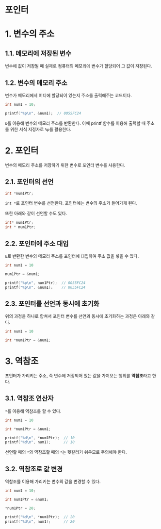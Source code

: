 포인터
=============

# 1. 변수의 주소

## 1.1. 메모리에 저장된 변수

변수에 값이 저장될 때 실제로 컴퓨터의 메모리에 변수가 할당되어 그 값이 저장된다.

## 1.2. 변수의 메모리 주소

변수가 메모리에서 어디에 할당되어 있는지 주소를 출력해주는 코드이다.

```c
int num1 = 10;

printf("%p\n", &num1);  // 0055FC24
```

`&`를 이용해 변수의 메모리 주소를 반환한다. 이때 printf 함수를 이용해 출력할 때 주소를 위한 서식 지정자로 `%p`를 활용한다.

# 2. 포인터

변수의 메모리 주소를 저장하기 위한 변수로 포인터 변수를 사용한다.

## 2.1. 포인터의 선언

```c
int *num1Ptr;
```

`int *`로  포인터 변수를 선언한다. 포인터에는 변수의 주소가 들어가게 된다.

또한 아래와 같이 선언할 수도 있다.

```c
int* num1Ptr;
int * num1Ptr;
```

## 2.2. 포인터에 주소 대입

`&`로 반환한 변수의 메모리 주소를 포인터에 대입하여 주소 값을 넣을 수 있다.

```c
int num1 = 10

num1Ptr = &num1;

printf("%p\n", num1Ptr);  // 0055FC24
printf("%p\n", &num1);    // 0055FC24
```

## 2.3. 포인터를 선언과 동시에 초기화

위의 과정을 하나로 합쳐서 포인터 변수를 선언과 동시에 초기화하는 과정은 아래와 같다.

```c
int num1 = 10

int *num1Ptr = &num1;
```

# 3. 역참조

포인터가 가리키는 주소, 즉 변수에 저장되어 있는 값을 가져오는 행위를 **역참조**라고 한다.

## 3.1. 역참조 연산자

`*`를 이용해 역참조를 할 수 있다.

```c
int num1 = 10

int *num1Ptr = &num1;

printf("%d\n", *num1Ptr);  // 10
printf("%d\n", num1);      // 10
```

선언할 때의 `*`와 역참조할 때의 `*`는 헷갈리기 쉬우므로 주의해야 한다.


## 3.2. 역참조로 값 변경

역참조를 이용해 가리키는 변수의 값을 변경할 수 있다.

```c
int num1 = 10;

int num1Ptr = &num1;

*num1Ptr = 20;

printf("%d\n", *num1Ptr);  // 20
printf("%d\n", num1);      // 20
```
